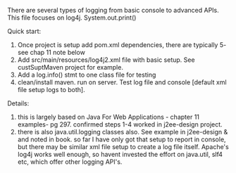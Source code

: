 There are several types of logging from basic console to advanced APIs.  This file focuses on log4j.
System.out.print()

Quick start:
1) Once project is setup add pom.xml dependencies, there are typically 5- see chap 11 note below
2) Add src/main/resources/log4j2.xml file with basic setup.  See custSuptMaven project for example.
3) Add a log.info() stmt to one class file for testing
4) clean/install maven.  run on server.  Test log file and console [default xml file setup logs to both].

Details:
1) this is largely based on Java For Web Applications - chapter 11 examples- pg 297.  confirmed steps 1-4 worked in j2ee-design project.
2) there is also java.util.logging classes also.  See example in j2ee-design & and noted in book.  so far I have only got
that setup to report in console, but there may be similar xml file setup to create a log file itself.  Apache's log4j works well
enough, so havent invested the effort on java.util, slf4 etc, which offer other logging API's.
